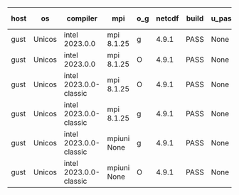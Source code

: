 

| host     | os       | compiler                              | mpi                      | o_g        | netcdf        | build       | u_pass          | u_fail          | s_pass            | s_fail            | e_pass             | e_fail             | nuopc_pass       | nuopc_fail       | artifacts link          |
|----------|----------|---------------------------------------|--------------------------|------------|---------------|-------------|-----------------|-----------------|-------------------|-------------------|--------------------|--------------------|------------------|------------------|-------------------------|
| gust | Unicos | intel 2023.0.0 | mpi 8.1.25  | g | 4.9.1  | PASS | None | None | None | None | None | None | None | None | <a href="https://github.com/esmf-org/esmf-test-artifacts/tree/b943910a4b245df4b65588aaa1afdda4fb9f649e/develop/intel/2023.0.0/g/mpi/8.1.25" target="_blank">b943910</a> | 
| gust | Unicos | intel 2023.0.0 | mpi 8.1.25  | O | 4.9.1  | PASS | None | None | None | None | None | None | None | None | <a href="https://github.com/esmf-org/esmf-test-artifacts/tree/1838e7e3eac3fafd57d924d38787a406644a9269/develop/intel/2023.0.0/O/mpi/8.1.25" target="_blank">1838e7e</a> | 
| gust | Unicos | intel 2023.0.0-classic | mpi 8.1.25  | O | 4.9.1  | PASS | None | None | None | None | None | None | None | None | <a href="https://github.com/esmf-org/esmf-test-artifacts/tree/fa8d95c90e0ac3ad1e8f37b72fcbc254e8956535/develop/intel/2023.0.0-classic/O/mpi/8.1.25" target="_blank">fa8d95c</a> | 
| gust | Unicos | intel 2023.0.0-classic | mpi 8.1.25  | g | 4.9.1  | PASS | None | None | None | None | None | None | None | None | <a href="https://github.com/esmf-org/esmf-test-artifacts/tree/e7129253401ad3f123ed721bd8731c3b2c87b7e2/develop/intel/2023.0.0-classic/g/mpi/8.1.25" target="_blank">e712925</a> | 
| gust | Unicos | intel 2023.0.0-classic | mpiuni None  | g | 4.9.1  | PASS | None | None | None | None | None | None | None | None | <a href="https://github.com/esmf-org/esmf-test-artifacts/tree/95035d2413186f66537693d796b2bf46ad43e609/develop/intel/2023.0.0-classic/g/mpiuni/None" target="_blank">95035d2</a> | 
| gust | Unicos | intel 2023.0.0-classic | mpiuni None  | O | 4.9.1  | PASS | None | None | None | None | None | None | None | None | <a href="https://github.com/esmf-org/esmf-test-artifacts/tree/2291bba20111f8470ac0d05e13ca22c47a7419a7/develop/intel/2023.0.0-classic/O/mpiuni/None" target="_blank">2291bba</a> | 
